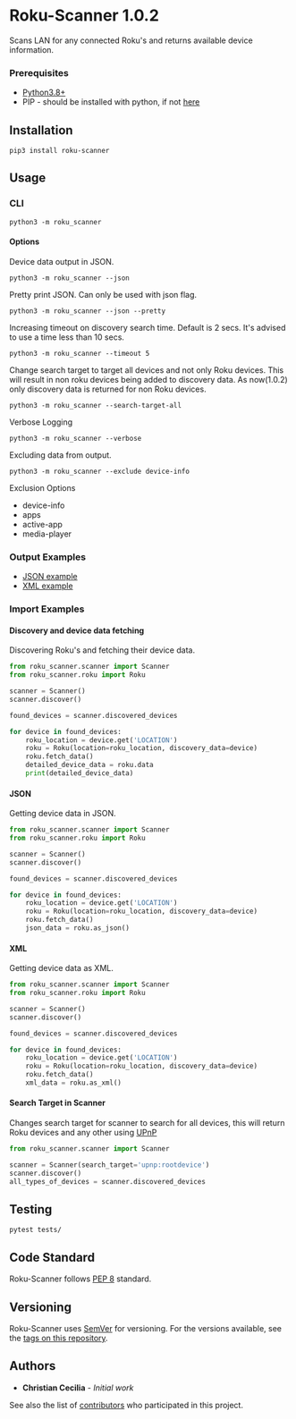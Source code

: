 # Roku-Scanner 1.0.2

Scans LAN for any connected Roku's and returns available device information.

### Prerequisites
* [Python3.8+](https://www.python.org/downloads/)
* PIP - should be installed with python, if not [here](https://pip.pypa.io/en/stable/installing/)

## Installation
```shell script
pip3 install roku-scanner
```

## Usage

### CLI
```shell script
python3 -m roku_scanner
```

#### Options
Device data output in JSON.
```shell script
python3 -m roku_scanner --json
```

Pretty print JSON. Can only be used with json flag.
```shell script
python3 -m roku_scanner --json --pretty
```

Increasing timeout on discovery search time. Default is 2 secs. It's advised to use a time less than 10 secs.
```shell script
python3 -m roku_scanner --timeout 5
```

Change search target to target all devices and not only Roku devices. This will result in non roku devices being added to discovery data. As now(1.0.2) only discovery data is returned for non Roku devices.
```shell script
python3 -m roku_scanner --search-target-all
```

Verbose Logging
```shell script
python3 -m roku_scanner --verbose
```

Excluding data from output.
```shell script
python3 -m roku_scanner --exclude device-info
```
Exclusion Options
* device-info
* apps
* active-app 
* media-player

### Output Examples
* [JSON example](https://github.com/CCecilia/Roku-Scanner/blob/master/example_output/json_example.json)
* [XML example](https://github.com/CCecilia/Roku-Scanner/blob/master/example_output/xml_example.xml)

### Import Examples

#### Discovery and device data fetching
Discovering Roku's and fetching their device data.
```python
from roku_scanner.scanner import Scanner
from roku_scanner.roku import Roku

scanner = Scanner()
scanner.discover()

found_devices = scanner.discovered_devices

for device in found_devices:
    roku_location = device.get('LOCATION')
    roku = Roku(location=roku_location, discovery_data=device)
    roku.fetch_data()
    detailed_device_data = roku.data
    print(detailed_device_data)
```

#### JSON
Getting device data in JSON.
```python
from roku_scanner.scanner import Scanner
from roku_scanner.roku import Roku

scanner = Scanner()
scanner.discover()

found_devices = scanner.discovered_devices

for device in found_devices:
    roku_location = device.get('LOCATION')
    roku = Roku(location=roku_location, discovery_data=device)
    roku.fetch_data()
    json_data = roku.as_json()
```

#### XML
Getting device data as XML.
```python
from roku_scanner.scanner import Scanner
from roku_scanner.roku import Roku

scanner = Scanner()
scanner.discover()

found_devices = scanner.discovered_devices

for device in found_devices:
    roku_location = device.get('LOCATION')
    roku = Roku(location=roku_location, discovery_data=device)
    roku.fetch_data()
    xml_data = roku.as_xml()
```

#### Search Target in Scanner
Changes search target for scanner to search for all devices, this will return Roku devices and any other using [UPnP](https://en.wikipedia.org/wiki/Universal_Plug_and_Play)
```python
from roku_scanner.scanner import Scanner

scanner = Scanner(search_target='upnp:rootdevice')
scanner.discover()
all_types_of_devices = scanner.discovered_devices
```

## Testing

```shell script
pytest tests/
```

## Code Standard
Roku-Scanner follows [PEP 8](https://www.python.org/dev/peps/pep-0008/) standard. 

## Versioning

Roku-Scanner uses [SemVer](http://semver.org/) for versioning. For the versions available, see the [tags on this repository](https://github.com/CCecilia/Roku-Scanner/tags).

## Authors

* **Christian Cecilia** - *Initial work*

See also the list of [contributors](https://github.com/CCecilia/Roku-Scanner/graphs/contributors) who participated in this project.
